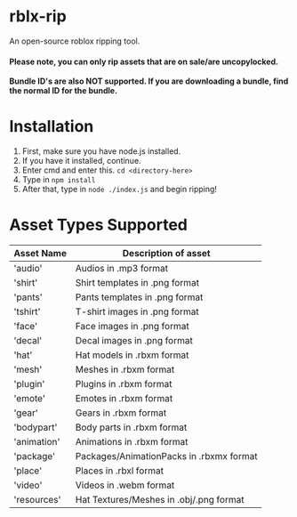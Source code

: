# rblx-rip
An open-source roblox ripping tool.
#### Please note, you can only rip assets that are on sale/are uncopylocked.
**Bundle ID's are also NOT supported. If you are downloading a bundle, find the normal ID for the bundle.**
# Installation
1. First, make sure you have node.js installed.
2. If you have it installed, continue.
3. Enter cmd and enter this. `cd <directory-here>`
4. Type in `npm install`
5. After that, type in `node ./index.js` and begin ripping!

# Asset Types Supported
| Asset Name  | Description of asset |
| ------------ | ------------ |
|'audio' | Audios in .mp3 format |
| 'shirt'  |Shirt templates in .png format   |
| 'pants'  |Pants templates in .png format   |
|'tshirt'   | T-shirt images in .png format  |
| 'face'  | Face images in .png format  |
|  'decal' | Decal images in .png format  |
| 'hat'  | Hat models in .rbxm format  |
|  'mesh' | Meshes in .rbxm format |
| 'plugin'  | Plugins in .rbxm format  |
| 'emote'  | Emotes in .rbxm format  |
|  'gear' | Gears in .rbxm format  |
| 'bodypart'  | Body parts in .rbxm format  |
|  'animation'  | Animations in .rbxm format  |
| 'package'  |  Packages/AnimationPacks in .rbxmx format|
| 'place'  | Places in .rbxl format  |
|  'video' | Videos in .webm format  |
| 'resources'| Hat Textures/Meshes in .obj/.png format|

